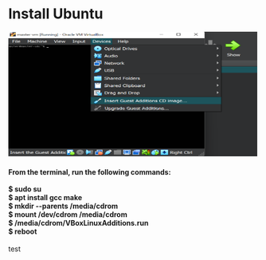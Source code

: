# Install Ubuntu

<img src="images/Screenshot_11.png" width="500" height="250">
<h4>From the terminal, run the following commands:<br>
<br>
 $ sudo su<br>
 $ apt install gcc make<br>
 $ mkdir --parents /media/cdrom<br>
 $ mount /dev/cdrom /media/cdrom<br>
 $ /media/cdrom/VBoxLinuxAdditions.run<br>
 $ reboot</h4>

 test
